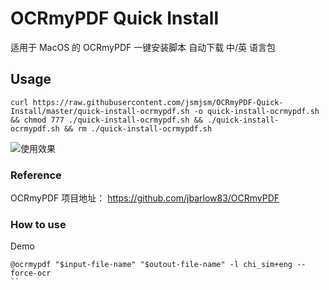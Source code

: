 # OCRmyPDF Quick Install
适用于 MacOS 的 OCRmyPDF 一键安装脚本
自动下载 中/英 语言包
## Usage 
```
curl https://raw.githubusercontent.com/jsmjsm/OCRmyPDF-Quick-Install/master/quick-install-ocrmypdf.sh -o quick-install-ocrmypdf.sh && chmod 777 ./quick-install-ocrmypdf.sh && ./quick-install-ocrmypdf.sh && rm ./quick-install-ocrmypdf.sh
```
![使用效果](https://raw.githubusercontent.com/jsmjsm/ocrmypdf-install/master/demo.jpg)
### Reference
OCRmyPDF 项目地址： https://github.com/jbarlow83/OCRmyPDF

### How to use
Demo
```
@ocrmypdf "$input-file-name" "$outout-file-name" -l chi_sim+eng --force-ocr
``
